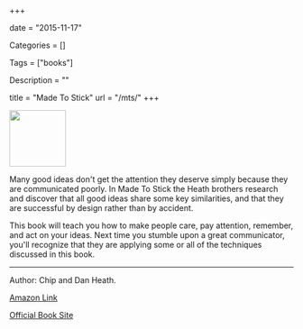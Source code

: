 +++

date = "2015-11-17"

Categories = []

Tags = ["books"]

Description = ""

title = "Made To Stick"
url = "/mts/"
+++



<img src="/images/mts.jpg" width="100px">

Many good ideas don't get the attention they deserve simply because they are communicated poorly. In Made To Stick the Heath brothers research and discover that all good ideas share some key similarities, and that they are successful by design rather than by accident.

<!--more-->

This book will teach you how to make people care, pay attention, remember, and act on your ideas. Next time you stumble upon a great  communicator, you'll recognize that they are applying  some or all of the techniques discussed in this book. 

---------

Author: Chip and Dan Heath.

[Amazon Link](http://amzn.to/22gNCMi)

[Official Book Site](http://heathbrothers.com/books/made-to-stick/)

